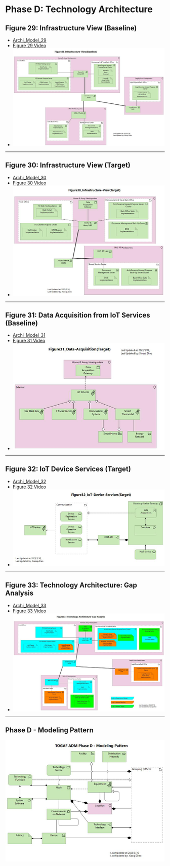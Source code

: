 # Phase D: Technology Architecture

## Figure 29: Infrastructure View (Baseline)

- [Archi_Model_29](./Phase_D_Technology_Architecture/29-Infratructure-View-Baseline.archimate)
- [Figure 29 Video]()
- ![Figure 29](./Phase_D_Technology_Architecture/Figure29_Infrastructure-View(Baseline).jpg)

---

## Figure 30: Infrastructure View (Target)

- [Archi_Model_30](./Phase_D_Technology_Architecture/30-Infratructure-View-Target.archimate)
- [Figure 30 Video]()
- ![Figure 30](./Phase_D_Technology_Architecture/Figure30_Infrastructure-View(Target).jpg)

---

## Figure 31: Data Acquisition from IoT Services (Baseline)

- [Archi_Model_31](./Phase_D_Technology_Architecture/31-Data-Acquisition-Target.archimate)
- [Figure 31 Video]()
- ![Figure 31](./Phase_D_Technology_Architecture/Figure31_Data-Acquisition(Target).jpg)

---

## Figure 32: IoT Device Services (Target)

- [Archi_Model_32](./Phase_D_Technology_Architecture/32-IoT-Device-Services.archimate)
- [Figure 32 Video]()
- ![Figure 32](./Phase_D_Technology_Architecture/Figure32_IoT-Device-Services(Target).jpg)

---

## Figure 33: Technology Architecture: Gap Analysis

- [Archi_Model_33](./Phase_D_Technology_Architecture/33-TechArch-Gap-Analysis.archimate)
- [Figure 33 Video]()
- ![Figure 33](./Phase_D_Technology_Architecture/Figure33_Technology-Architecture-Gap-Analysis.jpg)

---

## Phase D - Modeling Pattern

![Technology Architecture Modeling Pattern](./Phase_D_Technology_Architecture/TOGAF%20ADM%20Phase%20D%20-%20Modeling%20Pattern.jpg)